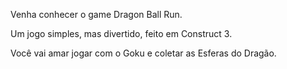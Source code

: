 Venha conhecer o game Dragon Ball Run. 

Um jogo simples, mas divertido, feito em Construct 3. 

Você vai amar jogar com o Goku e coletar as Esferas do Dragão.
